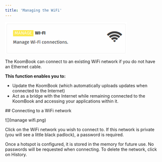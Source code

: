 ```yaml
---
title: 'Managing the WiFi'
---
```


![](wifi2.png)  

The KoomBook can connect to an existing WiFi network if you do not have an Ethernet cable.

**This function enables you to:**

- Update the KoomBook (which automatically uploads updates when connected to the Internet)
- Act as a bridge with the Internet while remaining connected to the KoomBook and accessing your applications within it.

## Connecting to a WiFi network

![](manage wifi.png)  

Click on the WiFi network you wish to connect to. If this network is private (you will see a little black padlock), a password is required.

Once a hotspot is configured, it is stored in the memory for future use. No passwords will be requested when connecting. To delete the network, click on History.
